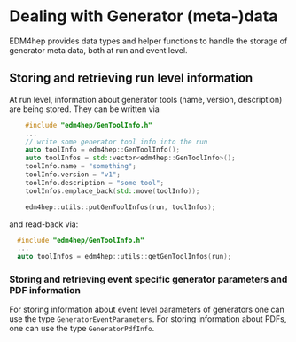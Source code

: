 # Dealing with Generator (meta-)data

EDM4hep provides data types and helper functions to handle the storage of generator meta data, both at run and event level.

## Storing and retrieving run level information
At run level, information about generator tools (name, version, description) are being stored. They can be written via


```cpp
    #include "edm4hep/GenToolInfo.h"
    ...
    // write some generator tool info into the run
    auto toolInfo = edm4hep::GenToolInfo();
    auto toolInfos = std::vector<edm4hep::GenToolInfo>();
    toolInfo.name = "something";
    toolInfo.version = "v1";
    toolInfo.description = "some tool";
    toolInfos.emplace_back(std::move(toolInfo));

    edm4hep::utils::putGenToolInfos(run, toolInfos);
```

and read-back via:

```cpp
  #include "edm4hep/GenToolInfo.h"
  ...
  auto toolInfos = edm4hep::utils::getGenToolInfos(run);

```

### Storing and retrieving event specific generator parameters and PDF information

For storing information about event level parameters of generators one can use the type `GeneratorEventParameters`.
For storing information about PDFs, one can use the type `GeneratorPdfInfo`.